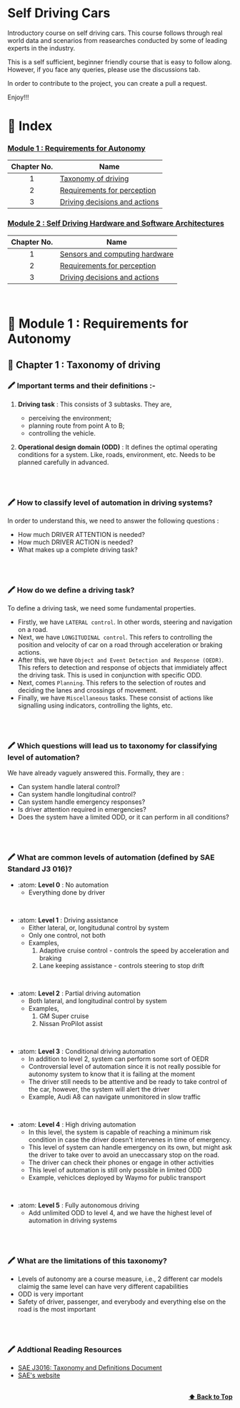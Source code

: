 # Self Driving Cars

Introductory course on self driving cars. This course follows through real world data and scenarios from reasearches conducted by some of leading experts in the industry. 

This is a self sufficient, beginner friendly course that is easy to follow along. However, if you face any queries, please use the discussions tab.

In order to contribute to the project, you can create a pull a request.

Enjoy!!!

# 💢 Index
### [Module 1 : Requirements for Autonomy](#-module-1--taxonomy-of-driving)
|  Chapter No. | Name      |
|:-----:|---------------|
|  1  | [Taxonomy of driving](#-important-terms-and-their-definitions) |
|  2  | [Requirements for perception]() |
|  3  | [Driving decisions and actions]() |

### [Module 2 : Self Driving Hardware and Software Architectures](#-module-1--taxonomy-of-driving)
|  Chapter No. | Name      |
|:-----:|---------------|
|  1  | [Sensors and computing hardware]() |
|  2  | [Requirements for perception](#-important-terms-and-their-definitions) |
|  3  | [Driving decisions and actions](#-important-terms-and-their-definitions) |

<br>

# 💢 Module 1 : Requirements for Autonomy
## 📘 Chapter 1 : Taxonomy of driving

### 🖍️ Important terms and their definitions :-<br>
1. **Driving task** : This consists of 3 subtasks. They are, 
    * perceiving the environment; 
    * planning route from point A to B; 
    * controlling the vehicle.

2. **Operational design domain (ODD)** : It defines the optimal operating conditions for a system. Like, roads, environment, etc. Needs to be planned carefully in advanced.

<!-- <br/>
<div align="right">
    <b><a href="#-index">⬆️ Back to Top</a></b>
</div>
<br/> -->
<br>
<br>

### 🖍️ How to classify level of automation in driving systems?<br>

In order to understand this, we need to answer the following questions :
* How much DRIVER ATTENTION is needed?
* How much DRIVER ACTION is needed?
* What makes up a complete driving task?

<!-- <br/>
<div align="right">
    <b><a href="#-index">⬆️ Back to Top</a></b>
</div>
<br/> -->
<br>
<br>

### 🖍️ How do we define a driving task?<br>

To define a driving task, we need some fundamental properties.
* Firstly, we have `LATERAL control`. In other words, steering and navigation on a road.<br>
* Next, we have `LONGITUDINAL control`. This refers to controlling the position and velocity of car on a road through acceleration or braking actions.<br>
* After this, we have `Object and Event Detection and Response (OEDR)`. This refers to detection and response of objects that immidiately affect the driving task. This is used in conjunction with specific ODD.
* Next, comes `Planning`. This refers to the selection of routes and deciding the lanes and crossings of movement.
* Finally, we have `Miscellaneous` tasks. These consist of actions like signalling using indicators, controlling the lights, etc.

<!-- <br/>
<div align="right">
    <b><a href="#-index">⬆️ Back to Top</a></b>
</div>
<br/> -->
<br>
<br>

### 🖍️ Which questions will lead us to taxonomy for classifying level of automation?<br>

We have already vaguely answered this. Formally, they are :
* Can system handle lateral control?
* Can system handle longitudinal control?
* Can system handle emergency responses?
* Is driver attention required in emergencies?
* Does the system have a limited ODD, or it can perform in all conditions?

<!-- <br/>
<div align="right">
    <b><a href="#-index">⬆️ Back to Top</a></b>
</div>
<br/> -->
<br>
<br>

### 🖍️ What are common levels of automation (defined by SAE Standard J3 016)?<br>

* :atom: **Level 0** : No automation
    * Everything done by driver
<br>

* :atom: **Level 1** : Driving assistance
    * Either lateral, or, longitudunal control by system
    * Only one control, not both
    * Examples, 
        1. Adaptive cruise control - controls the speed by acceleration and braking
        2. Lane keeping assistance - controls steering to stop drift
<br>

* :atom: **Level 2** : Partial driving automation
    * Both lateral, and longitudinal control by system
    * Examples,
        1. GM Super cruise
        2. Nissan ProPilot assist
<br>

* :atom: **Level 3** : Conditional driving automation
    * In addition to level 2, system can perform some sort of OEDR
    * Controversial level of automation since it is not really possible for autonomy system to know that it is failing at the moment
    * The driver still needs to be attentive and be ready to take control of the car, however, the system will alert the driver
    * Example, Audi A8 can navigate unmonitored in slow traffic
<br>

* :atom: **Level 4** : High driving automation
    * In this level, the system is capable of reaching a minimum risk condition in case the driver doesn't intervenes in time of emergency.
    * This level of system can handle emergency on its own, but might ask the driver to take over to avoid an uneccassary stop on the road.
    * The driver can check their phones or engage in other activities
    * This level of automation is still only possible in limited ODD
    * Example, vehiclces deployed by Waymo for public transport
<br>

* :atom: **Level 5** : Fully autonomous driving
    * Add unlimited ODD to level 4, and we have the highest level of automation in driving systems

<!-- <br/>
<div align="right">
    <b><a href="#-index">⬆️ Back to Top</a></b>
</div>
<br/> -->
<br>
<br>

### 🖍️ What are the limitations of this taxonomy?<br>

* Levels of autonomy are a course measure, i.e., 2 different car models claimig the same level can have very different capabilities
* ODD is very important
* Safety of driver, passenger, and everybody and everything else on the road is the most important

<!-- <br/>
<div align="right">
    <b><a href="#-index">⬆️ Back to Top</a></b>
</div>
<br/> -->
<br>
<br>

### 🖍️ Addtional Reading Resources<br>

* [SAE J3016: Taxonomy and Definitions Document](https://www.sae.org/standards/content/j3016_201806/)
* [SAE's website](https://www.sae.org/)

<br/>
<div align="right">
    <b><a href="#-index">⬆️ Back to Top</a></b>
</div>
<br/>
